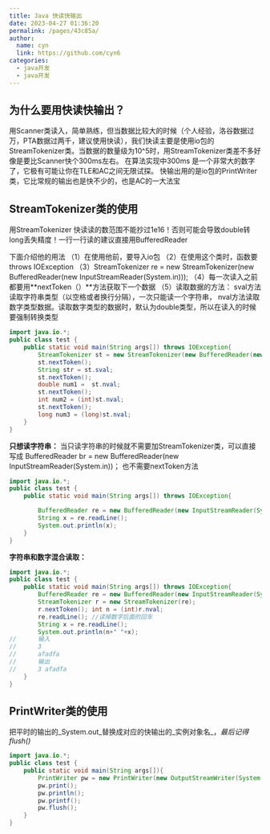 ```yaml
---
title: Java 快读快输出
date: 2023-04-27 01:36:20
permalink: /pages/43c85a/
author: 
  name: cyn
  link: https://github.com/cyn6
categories: 
  - java开发
  - java开发
---
```


## 为什么要用快读快输出？
用Scanner类读入，简单熟练，但当数据比较大的时候（个人经验，洛谷数据过万，PTA数据过两千，建议使用快读），我们快读主要是使用io包的StreamTokenizer类。当数据的数量级为10^5时，用StreamTokenizer类差不多好像是要比Scanner快个300ms左右。
在算法实现中300ms 是一个非常大的数字了，它极有可能让你在TLE和AC之间无限试探。
快输出用的是io包的PrintWriter类，它比常规的输出也是快不少的，也是AC的一大法宝

## StreamTokenizer类的使用
用StreamTokenizer 快读读的数范围不能抄过1e16！否则可能会导致double转long丢失精度！一行一行读的建议直接用BufferedReader

下面介绍他的用法
（1）在使用他前，要导入io包
（2）在使用这个类时，函数要throws IOException
（3）StreamTokenizer re = new StreamTokenizer(new BufferedReader(new InputStreamReader(System.in)));
（4）每一次读入之前都要用**nextToken（）**方法获取下一个数据
（5）读取数据的方法：
sval方法读取字符串类型（以空格或者换行分隔），一次只能读一个字符串，
nval方法读取数字类型数据。读取数字类型的数据时，默认为double类型，所以在读入的时候要强制转换类型

```java
import java.io.*;
public class test {
	public static void main(String args[]) throws IOException{
		StreamTokenizer st = new StreamTokenizer(new BufferedReader(new InputStreamReader(System.in))); 
		st.nextToken();
		String str = st.sval;
		st.nextToken();
		double num1 =  st.nval;
		st.nextToken();
		int num2 = (int)st.nval;
		st.nextToken();
		long num3 = (long)st.nval;
	}
}
```


**只想读字符串：**
当只读字符串的时候就不需要加StreamTokenizer类，可以直接写成 BufferedReader br = new BufferedReader(new InputStreamReader(System.in))；
也不需要nextToken方法
```java
import java.io.*;
public class test {
	public static void main(String args[]) throws IOException{

		BufferedReader re = new BufferedReader(new InputStreamReader(System.in));
		String x = re.readLine();
		System.out.println(x);
	}
}
```

**字符串和数字混合读取：**
```java
import java.io.*;
public class test {
	public static void main(String args[]) throws IOException{
		BufferedReader re = new BufferedReader(new InputStreamReader(System.in));
		StreamTokenizer r = new StreamTokenizer(re);
		r.nextToken(); int n = (int)r.nval;
		re.readLine(); //读掉数字后面的回车
		String x = re.readLine();
		System.out.println(n+" "+x);
//		输入 
//		3
//		afadfa
//		输出
//		3 afadfa
	}
}
```

## PrintWriter类的使用
把平时的输出的_System.out_替换成对应的快输出的_实例对象名_，_最后记得 flush()_

```java
import java.io.*;
public class test {
	public static void main(String args[]){
		PrintWriter pw = new PrintWriter(new OutputStreamWriter(System.out));
		pw.print();
		pw.println();
		pw.printf();
		pw.flush();
	}
}
```

## 
